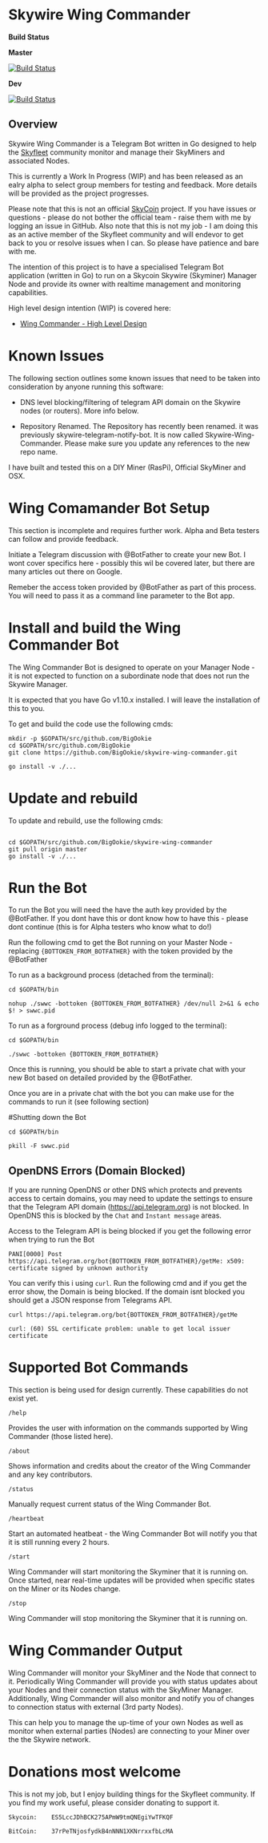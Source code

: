 # Skywire Wing Commander
**Build Status**

**Master** 

[![Build Status](https://travis-ci.org/BigOokie/Skywire-Wing-Commander.svg?branch=master)](https://travis-ci.org/BigOokie/Skywire-Wing-Commander)

**Dev**

[![Build Status](https://travis-ci.org/BigOokie/Skywire-Wing-Commander.svg?branch=dev)](https://travis-ci.org/BigOokie/Skywire-Wing-Commander)

## Overview
Skywire Wing Commander is a Telegram Bot written in Go designed to help the [Skyfleet](https://skycoin.net) community monitor and manage their SkyMiners and associated Nodes.

This is currently a Work In Progress (WIP) and has been released as an ealry alpha to select group members for testing and feedback. More details will be provided as the project progresses.

Please note that this is not an official [SkyCoin](https://skycoin.net) project. If you have issues or questions - please do not bother the official team - raise them with me by logging an issue in GitHub. Also note that this is not my job - I am doing this as an active member of the Skyfleet community and will endevor to get back to you or resolve issues when I can. So please have patience and bare with me.

The intention of this project is to have a specialised Telegram Bot application (written in Go) to run on a Skycoin Skywire (Skyminer) Manager Node and provide its owner with realtime management and monitoring capabilities.

High level design intention (WIP) is covered here:
* [Wing Commander - High Level Design](https://github.com/BigOokie/skywire-telegram-notify-bot/blob/Manager-Node-Connection-Monitoring/docs/DESIGN.md)


# Known Issues
The following section outlines some known issues that need to be taken into consideration by anyone running this software:
* DNS level blocking/filtering of telegram API domain on the Skywire nodes (or routers). More info below.

* Repository Renamed. The Repository has recently been renamed. it was previously skywire-telegram-notify-bot. It is now called Skywire-Wing-Commander. Please make sure you update any references to the new repo name.

I have built and tested this on a DIY Miner (RasPi), Official SkyMiner and OSX.

# Wing Comamander Bot Setup
This section is incomplete and requires further work. Alpha and Beta testers can follow and provide feedback.

Initiate a Telegram discussion with @BotFather to create your new Bot. I wont cover specifics here - possibly this wil be covered later, but there are many articles out there on Google. 

Remeber the access token provided by @BotFather as part of this process. You will need to pass it as a command line parameter to the Bot app.

# Install and build the Wing Commander Bot
The Wing Commander Bot is designed to operate on your Manager Node - it is not expected to function on a subordinate node that does not run the Skywire Manager.

It is expected that you have Go v1.10.x installed. I will leave the installation of this to you.

To get and build the code use the following cmds:
```
mkdir -p $GOPATH/src/github.com/BigOokie
cd $GOPATH/src/github.com/BigOokie
git clone https://github.com/BigOokie/skywire-wing-commander.git

go install -v ./...
```

# Update and rebuild
To update and rebuild, use the following cmds:
```

cd $GOPATH/src/github.com/BigOokie/skywire-wing-commander
git pull origin master 
go install -v ./...
```

# Run the Bot
To run the Bot you will need the have the auth key provided by the @BotFather. If you dont have this or dont know how to have this - please dont continue (this is for Alpha testers who know what to do!)

Run the following cmd to get the Bot running on your Master Node - replacing `{BOTTOKEN_FROM_BOTFATHER}` with the token provided by the @BotFather 

To run as a background process (detached from the terminal):
```
cd $GOPATH/bin

nohup ./swwc -bottoken {BOTTOKEN_FROM_BOTFATHER} /dev/null 2>&1 & echo $! > swwc.pid
```

To run as a forground process (debug info logged to the terminal):
```
cd $GOPATH/bin

./swwc -bottoken {BOTTOKEN_FROM_BOTFATHER}
```

Once this is running, you should be able to start a private chat with your new Bot based on detailed provided by the @BotFather.

Once you are in a private chat with the bot you can make use for the commands to run it (see following section)

#Shutting down the Bot 
```
cd $GOPATH/bin

pkill -F swwc.pid
```

## OpenDNS Errors (Domain Blocked)
If you are running OpenDNS or other DNS which protects and prevents access to certain domains, you may need to update the settings to ensure that the Telegram API domain (https://api.telegram.org) is not blocked.
In OpenDNS this is blocked by the `Chat` and `Instant message` areas.

Access to the Telegram API is being blocked if you get the following error when trying to run the Bot
```
PANI[0000] Post https://api.telegram.org/bot{BOTTOKEN_FROM_BOTFATHER}/getMe: x509: certificate signed by unknown authority 
```

You can verify this i using `curl`. Run the following cmd and if you get the error show, the Domain is being blocked. If the domain isnt blocked you should get a JSON response from Telegrams API.
```
curl https://api.telegram.org/bot{BOTTOKEN_FROM_BOTFATHER}/getMe

curl: (60) SSL certificate problem: unable to get local issuer certificate
```

# Supported Bot Commands
This section is being used for design currently. These capabilities do not exist yet.

`/help`

Provides the user with information on the  commands supported by Wing Commander (those listed here).

`/about`

Shows information and credits about the creator of the Wing Commander and any key contributors.

`/status`

Manually request current status of the Wing Commander Bot.

`/heartbeat`

Start an automated heatbeat - the Wing Commander Bot will notify you that it is still running every 2 hours.

`/start`

Wing Commander will start monitoring the Skyminer that it is running on.
Once started, near real-time updates will be provided when specific states on the Miner or its Nodes change.

`/stop`

Wing Commander will stop monitoring the Skyminer that it is running on.


# Wing Commander Output
Wing Commander will monitor your SkyMiner and the Node that connect to it. Periodically Wing Commander will provide you with status updates about your Nodes and their connection status with the SkyMiner Manager. Additionally, Wing Commander will also monitor and notify you of changes to connection status with external (3rd party Nodes).

This can help you to manage the up-time of your own Nodes as well as monitor when external parties (Nodes) are connecting to your Miner over the the Skywire network.

# Donations most welcome
This is not my job, but I enjoy building things for the Skyfleet community. If you find my work useful, please consider donating to support it.
```
Skycoin:    ES5LccJDhBCK275APmW9tmQNEgiYwTFKQF

BitCoin:    37rPeTNjosfydkB4nNNN1XKNrrxxfbLcMA
```